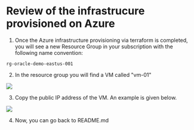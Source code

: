 # Review of the infrastrucure provisioned on Azure


1. Once the Azure infrastructure provisioning via terraform is completed, you will see a new Resource Group in your subscription with the following name convention:

```
rg-oracle-demo-eastus-001
``````

2. In the resource group you will find a VM called "vm-01"

<img src="provisioned.jpg" />


3. Copy the public IP address of the VM. An example is given below.

<img src="publicip.jpg" />


4. Now, you can go back to README.md